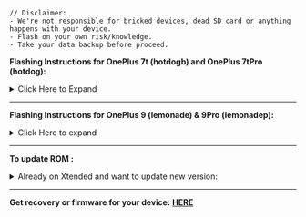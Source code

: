 ~~~
// Disclaimer:
- We're not responsible for bricked devices, dead SD card or anything happens with your device.
- Flash on your own risk/knowledge.
- Take your data backup before proceed.
~~~
<b>Flashing Instructions for OnePlus 7t (hotdogb) and OnePlus 7tPro (hotdog):</b>
<details>
<br>
<summary>Click Here to Expand</summary>

<b> Follow before proceed: </b>
- Backup all your Data
- OxygenOS 12 in both slot
- Gapps included so no need to flash/sideload GApps
- Download Recovery package : [**HERE**](https://sourceforge.net/projects/my-builds/files/Project-Xtended/XT/)
- Download Sideload copy-partition zip [**HERE**](https://sourceforge.net/projects/my-builds/files/Project-Xtended/XT/copy-partitions-20220613-signed.zip/download)

<b> Now start Flashing </b>
1. Reboot to bootloader.
2. flash recovery.img 
3. Reboot to recovery
4. Sideload copy-partition zip by using command *__adb sideload copy-partitions-20220613-signed.zip__*
5. After complete, Back to recovery home page & tap Factory reset > Format data/factory reset
6. Back to recovery home page & tap > Apply update > Apply from ADB
7. Now sideload rom using command *__adb sideload <rom_filename>.zip__*
8. Now reboot to system.

</details>

----

<b>Flashing Instructions for OnePlus 9 (lemonade) & 9Pro (lemonadep):</b>
<details>
<br>
<summary>Click Here to expand</summary>

<b> Follow before proceed: </b>
- Backup all your Data
- It's mandatory to be on C66 firmware
- Gapps included so no need to flash/sideload GApps
- Download Recovery package: [HERE](https://sourceforge.net/projects/my-builds/files/Project-Xtended/XT/)
- Download C66 firmware: [HERE](https://sourceforge.net/projects/my-builds/files/Project-Xtended/XT/)

<b> Now start Flashing </b>
1. Extract recovery package zip
2. Reboot to bootloader & connect your phone to PC
3. Double click on __flash.bat__
4. Now reboot to recovery > advance > fastboot
5. Extract firmware zip, Go to fastbootD mode & double click on __flash.bat__
6. Back to recovery home page & tap Factory reset > Format data/factory reset
6. Back to recovery home page & tap > Apply update > Apply from ADB
7. Now sideload rom using command *__adb sideload <rom_filename>.zip__*
8. Now reboot to system.

</details>

----

<b>To update ROM :</b>
<details>
<br>
<summary>Already on Xtended and want to update new version:</summary>

1. Reboot to recovery
2. Apply update > Apply from ADB
3. Open command prompt & sideload rom using command *__adb sideload <rom_filename>.zip__*
4. Reboot

<b>Notes:</b>
- Every version isn't upgradable. It depends on system changes, So please follow release post first.
</details>

----

**Get recovery or firmware for your device:** [**HERE**](https://sourceforge.net/projects/my-builds/files/Project-Xtended/XT/)
